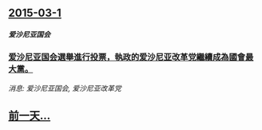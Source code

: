 ## [2015-03-1](/news/2015/03/1/index.md)

##### 爱沙尼亚国会
### [爱沙尼亚国会選舉進行投票，執政的爱沙尼亚改革党繼續成為國會最大黨。 ](/news/2015/03/1/爱沙尼亚国会選舉進行投票-執政的爱沙尼亚改革党繼續成為國會最大黨.md)
_消息: 爱沙尼亚国会, 爱沙尼亚改革党_

## [前一天...](/news/2015/02/28/index.md)

